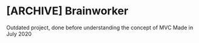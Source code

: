 # **[ARCHIVE]** Brainworker
 
Outdated project, done before understanding the concept of MVC
Made in July 2020
